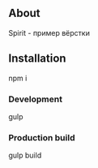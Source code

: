 ## About
Spirit - пример вёрстки

## Installation
npm i

### Development
gulp

### Production build
gulp build